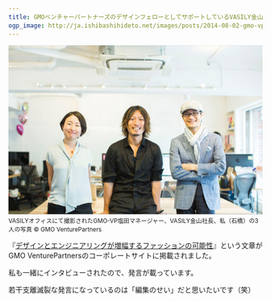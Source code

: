 ```yaml
---
title: GMOベンチャーパートナーズのデザインフェローとしてサポートしているVASILY金山社長のインタビュー記事が公開されました
ogp_image: http://ja.ishibashihideto.net/images/posts/2014-08-02-gmo-vp-vasily-interview/pic_interview-01.jpg
---
```


![](/images/posts/2014-08-02-gmo-vp-vasily-interview/pic_interview-01.jpg)  
<small>VASILYオフィスにて撮影されたGMO-VP塩田マネージャー、VASILY金山社長、私（石橋）の3人の写真 © GMO VenturePartners</small>

『[デザインとエンジニアリングが増幅するファッションの可能性](http://gmo-vp.com/interview/2014/08/2.html)』という文章がGMO VenturePartnersのコーポレートサイトに掲載されました。

私も一緒にインタビューされたので、発言が載っています。

若干支離滅裂な発言になっているのは「編集のせい」だと思いたいです（笑）
